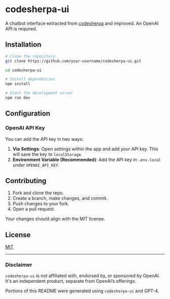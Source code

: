 # codesherpa-ui

A chatbot interface extracted from [codesherpa](https://github.com/iamgreggarcia/codesherpa-fe) and improved. An OpenAI API is required.

## Installation

```bash
# Clone the repository
git clone https://github.com/your-username/codesherpa-ui.git
```
```bash
cd codesherpa-ui
```
```bash
# Install dependencies
npm install
```

```bash
# Start the development server
npm run dev
```

## Configuration

### OpenAI API Key

You can add the API key in two ways:

1. **Via Settings**: Open settings within the app and add your API key. This will save the key to `localStorage`.
2. **Environment Variable (Recommended)**: Add the API key in `.env.local` under `OPENAI_API_KEY`.

## Contributing

1. Fork and clone the repo.
2. Create a branch, make changes, and commit.
3. Push changes to your fork.
4. Open a pull request.

Your changes should align with the MIT license.

## License

[MIT](LICENSE)

---
### Disclaimer

`codesherpa-ui` is not affiliated with, endorsed by, or sponsored by OpenAI. It's an independent product, separate from OpenAI’s offerings.

Portions of this README were generated using `codesherpa-ui` and GPT-4.

